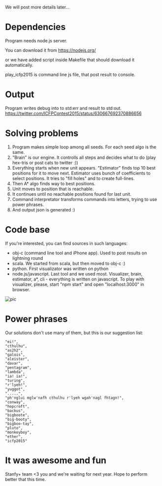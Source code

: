 We will post more details later... 


# Dependencies

Program needs node.js server. 

You can download it from
https://nodejs.org/

or we have added script inside Makefile that should download it automatically.

play_icfp2015 is command line js file, that post result to console.



# Output

Program writes debug into to std:err and result to std:out.
https://twitter.com/ICFPContest2015/status/630667692370886656



# Solving problems
1. Program makes simple loop among all seeds. For each seed algo is the same.
2. "Brain" is our engine. It controlls all steps and decides what to do (play hex-tris or post cats to twitter :))
2. Everything starts when new unit appears. "Estimator" finds top 10 best positions for it to move next. Estimator uses bunch of coefficients to select positions. It tries to "fill holes" and to create full-lines. 
2. Then A* algo finds way to best positions.
3. Unit moves to position that is reachable. 
4. It continues until no reachable positions found for last unit.
5. Command interpretator transforms commands into letters, trying to use power phrases.
6. And output json is generated :)


# Code base

If you're interested, you can find sources in such languages:

- obj-c (command line tool and iPhone app). Used to post results on lightning round
- scala. We started from scala, but then moved to obj-c :)
- python. First visualizator was written on python
- node.js/javascript. Last tool and we used most. Visualizer, brain, estimator, a*, cli - everything is written on javascript. To play with visualizer, please, start "npm start" and open "localhost:3000" in browser.

![pic](solution/vis.png)


# Power phrases

Our solutions don't use many of them, but this is our suggestion list:

    "ei!",
    "cthulhu",
    "as2h2",
    "galois",
    "aleister",
    "davar",
    "pentagram",
    "lambda",
    "ia! ia!",
    "turing",
    "r'lyeh!",
    "yuggot",
    ".....",
    "ph'nglui mglw'nafh cthulhu r'lyeh wgah'nagl fhtagn!",
    "conway",
    "hopcroft",
    "backus",
    "bigboote",
    "big-booty",
    "bigboo-tay",
    "pluto",
    "monkeyboy",
    "ether",
    "icfp2015"


# It was awesome and fun

Stanfy+ team <3 you and we're waiting for next year. Hope to perform better that this time.
